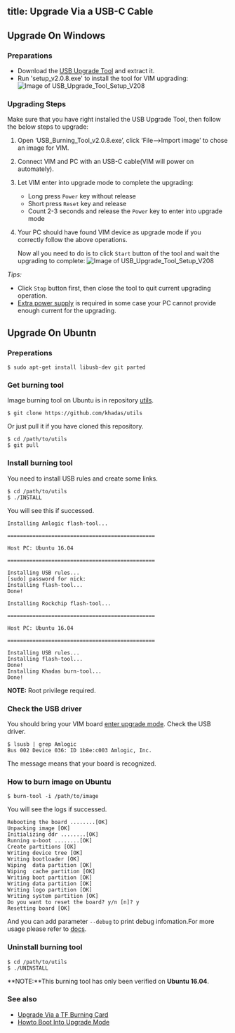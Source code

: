 title: Upgrade Via a USB-C Cable
---
## Upgrade On Windows
### Preparations
* Download the [USB Upgrade Tool](http://www.mediafire.com/file/mvf43ds0iacs8i7/USB_Burning_Tool_v2.0.8_x86.rar) and extract it.
* Run 'setup_v2.0.8.exe' to install the tool for VIM upgrading:
	![Image of USB_Upgrade_Tool_Setup_V208](/images/vim/usb_upgrade_tool_setup_v208.png)

### Upgrading Steps
Make sure that you have right installed the USB Upgrade Tool, then follow the below steps to upgrade:

1. Open ‘USB_Burning_Tool_v2.0.8.exe’, click ‘File-->Import image’ to chose an image for VIM.
2. Connect VIM and PC with an USB-C cable(VIM will power on automately).
3. Let VIM enter into upgrade mode to complete the upgrading:
	* Long press `Power` key without release
	* Short press `Reset` key and release
	* Count 2-3 seconds and release the `Power` key to enter into upgrade mode
4. Your PC should have found VIM device as upgrade mode if you correctly follow the above operations.

	Now all you need to do is to click `Start` button of the tool and wait the upgrading to complete:
	![Image of USB_Upgrade_Tool_Setup_V208](/images/vim/usb_upgrade_tool_interface_v208.png)

*Tips:*

* Click `Stop` button first, then close the tool to quit current upgrading operation.
* [Extra power supply](/basics/ExtraPowerInput.md) is required in some case your PC cannot provide enough current for the upgrading.

## Upgrade On Ubuntn
### Preperations
```
$ sudo apt-get install libusb-dev git parted
```
### Get burning tool
Image burning tool on Ubuntu is in repository [utils](https://github.com/khadas/utils).
```
$ git clone https://github.com/khadas/utils
```
Or just pull it if you have cloned this repository.
```
$ cd /path/to/utils
$ git pull
```
### Install burning tool
You need to install USB rules and create some links.
```
$ cd /path/to/utils
$ ./INSTALL
```
You will see this if successed.
```
Installing Amlogic flash-tool...

===============================================

Host PC: Ubuntu 16.04

===============================================

Installing USB rules...
[sudo] password for nick: 
Installing flash-tool...
Done!

Installing Rockchip flash-tool...

===============================================

Host PC: Ubuntu 16.04

===============================================

Installing USB rules...
Installing flash-tool...
Done!
Installing Khadas burn-tool...
Done!
```
**NOTE:** Root privilege required.

### Check the USB driver
You should bring your VIM board [enter upgrade mode](/vim/HowtoBootIntoUpgradeMode.html).
Check the USB driver.
```
$ lsusb | grep Amlogic
Bus 002 Device 036: ID 1b8e:c003 Amlogic, Inc.
```
The message means that your board is recognized.

### How to burn image on Ubuntu
```
$ burn-tool -i /path/to/image
```
You will see the logs if successed.
```
Rebooting the board ........[OK]
Unpacking image [OK]
Initializing ddr ........[OK]
Running u-boot ........[OK]
Create partitions [OK]
Writing device tree [OK]
Writing bootloader [OK]
Wiping  data partition [OK]
Wiping  cache partition [OK]
Writing boot partition [OK]
Writing data partition [OK]
Writing logo partition [OK]
Writing system partition [OK]
Do you want to reset the board? y/n [n]? y
Resetting board [OK]

```
And you can add parameter `--debug` to print debug infomation.For more usage please refer to [docs](https://github.com/khadas/utils/tree/master/aml-flash-tool/docs).

### Uninstall burning tool
```
$ cd /path/to/utils
$ ./UNINSTALL
```

**NOTE:**This burning tool has only been verified on **Ubuntu 16.04**.

### See also
* [Upgrade Via a TF Burning Card](/vim/UpgradeViaTFBurningCard.html)
* [Howto Boot Into Upgrade Mode](/vim/HowtoBootIntoUpgradeMode.html)

